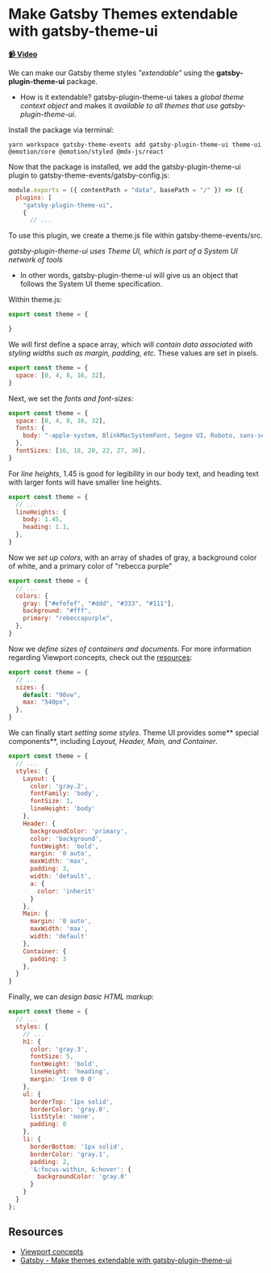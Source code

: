 # Make Gatsby Themes extendable with gatsby-theme-ui

**[📹 Video](https://egghead.io/lessons/gatsby-make-gatsby-themes-extendable-with-gatsby-theme-ui)**

We can make our Gatsby theme styles *"extendable"* using the **gatsby-plugin-theme-ui** package.
- How is it extendable? gatsby-plugin-theme-ui takes a *global theme context object* and makes it *available to all themes that use gatsby-plugin-theme-ui*.

Install the package via terminal:
```
yarn workspace gatsby-theme-events add gatsby-plugin-theme-ui theme-ui @emotion/core @emotion/styled @mdx-js/react
```

Now that the package is installed, we add the gatsby-plugin-theme-ui plugin to gatsby-theme-events/gatsby-config.js:
```javascript
module.exports = ({ contentPath = "data", basePath = "/" }) => ({
  plugins: [
    "gatsby-plugin-theme-ui",
    {
      // ...
```

To use this plugin, we create a theme.js file within gatsby-theme-events/src.

*gatsby-plugin-theme-ui uses Theme UI, which is part of a System UI network of tools*
- In other words, gatsby-plugin-theme-ui will give us an object that follows the System UI theme specification.

Within theme.js:
```javascript
export const theme = {

}
```
We will first define a space array, which will *contain data associated with styling widths such as margin, padding, etc.* These values are set in pixels.
```javascript
export const theme = {
  space: [0, 4, 8, 16, 32],
}
```
Next, we set the *fonts and font-sizes*:
```javascript
export const theme = {
  space: [0, 4, 8, 16, 32],
  fonts: {
    body: "-apple-system, BlinkMacSystemFont, Segoe UI, Roboto, sans-serif",
  },
  fontSizes: [16, 18, 20, 22, 27, 36],
}
```
For *line heights*, 1.45 is good for legibility in our body text, and heading text with larger fonts will have smaller line heights.
```javascript
export const theme = {
  // ...
  lineHeights: {
    body: 1.45,
    heading: 1.1,
  },
}
```
Now we *set up colors*, with an array of shades of gray, a background color of white, and a primary color of "rebecca purple"
```javascript
export const theme = {
  // ...
  colors: {
    gray: ["#efefef", "#ddd", "#333", "#111"],
    background: "#fff",
    primary: "rebeccapurple",
  },
}
```
Now we *define sizes of containers and documents*. For more information regarding Viewport concepts, check out the [resources](#resources):
```javascript
export const theme = {
  // ...
  sizes: {
    default: "90vw",
    max: "540px",
  },
}
```
We can finally start *setting some styles*. Theme UI provides some** special components**, including *Layout, Header, Main, and Container*.
```javascript
export const theme = {
  // ...
  styles: {
    Layout: {
      color: 'gray.2',
      fontFamily: 'body',
      fontSize: 1,
      lineHeight: 'body'
    },
    Header: {
      backgroundColor: 'primary',
      color: 'background',
      fontWeight: 'bold',
      margin: '0 auto',
      maxWidth: 'max',
      padding: 3,
      width: 'default',
      a: {
        color: 'inherit'
      }
    },
    Main: {
      margin: '0 auto',
      maxWidth: 'max',
      width: 'default'
    },
    Container: {
      padding: 3
    },
  }
}
```
Finally, we can *design basic HTML markup*:
```javascript
export const theme = {
  // ...
  styles: {
    // ...
    h1: {
      color: 'gray.3',
      fontSize: 5,
      fontWeight: 'bold',
      lineHeight: 'heading',
      margin: '1rem 0 0'
    },
    ul: {
      borderTop: '1px solid',
      borderColor: 'gray.0',
      listStyle: 'none',
      padding: 0
    },
    li: {
      borderBottom: '1px solid',
      borderColor: 'gray.1',
      padding: 2,
      '&:focus-within, &:hover': {
        backgroundColor: 'gray.0'
      }
    }    
  }
};
```

## Resources
- [Viewport concepts](https://developer.mozilla.org/en-US/docs/Web/CSS/Viewport_concepts)
- [Gatsby - Make themes extendable with gatsby-plugin-theme-ui](https://developer.mozilla.org/en-US/docs/Web/CSS/Viewport_concepts)

